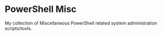 # PowerShell Misc
My collection of Miscellaneous PowerShell related system administration scripts/tools.
